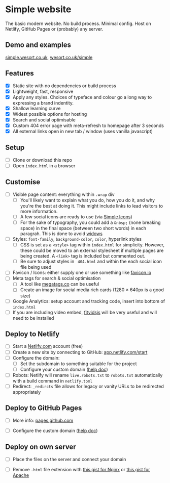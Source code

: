 # Simple website
The basic modern website. No build process. Minimal config. Host on Netlify, GitHub Pages or (probably) any server.

## Demo and examples
[simple.wesort.co.uk](http://simple.wesort.co.uk), [wesort.co.uk/simple](https://wesort.co.uk/simple)

## Features
- [x] Static site with no dependencies or build process
- [x] Lightweight, fast, responsive
- [x] Apply any styles. Choices of typeface and colour go a long way to expressing a brand indentity.
- [x] Shallow learning curve
- [x] Widest possible options for hosting
- [x] Search and social optimisable
- [x] Custom 404 error page with meta-refresh to homepage after 3 seconds
- [x] All external links open in new tab / window (uses vanilla javascript)

## Setup
- [ ] Clone or download this repo
- [ ] Open `index.html` in a browser

## Customise
- [ ] Visible page content: everything within `.wrap` div
  - [ ] You'll likely want to explain what you do, how you do it, and why you're the best at doing it. This might include links to lead visitors to more information.
  - [ ] A few social icons are ready to use (via [Simple Icons](https://simpleicons.org/))
  - [ ] For the sake of typography, you could add a `&nbsp;` (none breaking space) in the final space (between two short words) in each paragrah. This is done to avoid [widows](https://practicaltypography.com/widow-and-orphan-control.html)
- [ ] Styles: `font-family`, `background-color`, `color`, hyperlink styles
  - [ ] CSS is set as a `<style>` tag within `index.html` for simplicity. However, these could be moved to an external stylesheet if multiple pages are being created. A `<link>` tag is included but commented out.
  - [ ] Be sure to adjust styles in ` 404.html` and within the each social icon file being used
- [ ] Favicon / Icons: either supply one or use something like [favicon.io](https://favicon.io/)
- [ ] Meta tags for search & social optimisation
  - [ ] A tool like [megatags.co](https://megatags.co) can be useful
  - [ ] Create an image for social media rich cards (1280 × 640px is a good size)
- [ ] Google Analytics: setup account and tracking code, insert into bottom of `index.html`
- [ ] If you are including video embed, [fitvidsjs](http://fitvidsjs.com/) will be very useful and will need to be installed

## Deploy to Netlify
- [ ] Start a [Netlify.com](https://app.netlify.com/) account (free)
- [ ] Create a new site by connecting to GitHub: [app.netlify.com/start](https://app.netlify.com/start)
- [ ] Configure the domain:
    - [ ] Set the subdomain to something suitable for the project
    - [ ] Configure your custom domain ([help doc](https://www.netlify.com/docs/custom-domains))
- [ ] Robots: Netlify will rename `live.robots.txt` to `robots.txt` automatically with a build command in `netlify.toml`
- [ ] Redirect: `_redircts` file allows for legacy or vanity URLs to be redirected appropriately

## Deploy to GitHub Pages
- [ ] More info: [pages.github.com](https://pages.github.com/)
- [ ] Configure the custom domain ([help doc](https://help.github.com/en/articles/managing-a-custom-domain-for-your-github-pages-site#configuring-an-apex-domain))

 
## Deploy on own server
- [ ] Place the files on the server and connect your domain
- [ ] Remove `.html` file extension with [this gist for Nginx](https://gist.github.com/wesort/a10c1d6edf62bc693fb7015cdd0dde2a) or [this gist for Apache](https://gist.github.com/wesort/645e3f54ca35ac6abcdd100c0f24d2ad)

